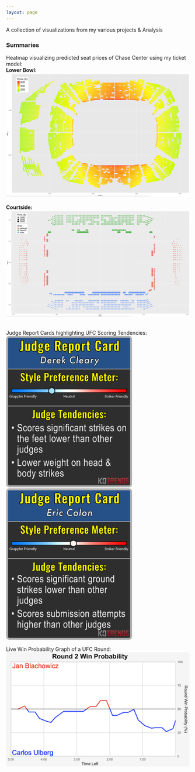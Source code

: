 ```yaml
---
layout: page
---
```


A collection of visualizations from my various projects & Analysis

### Summaries
Heatmap visualizing predicted seat prices of Chase Center using my ticket model: &nbsp;<br>
**Lower Bowl:** &nbsp;<br>
<img src="/assets/nba/lb_heatmap.png" alt="Image" width="700"/> &nbsp;<br>
**Courtside:** &nbsp;<br>
<img src="/assets/nba/cs_size_graph.png" alt="Image" width="700"/>  &nbsp;<br>

Judge Report Cards highlighting UFC Scoring Tendencies: &nbsp;<br>
<img src="/assets/ufc/cleary_report_card.png" alt="Image" width="345"/>
<img src="/assets/ufc/colon_report_card.png" alt="Image" width="345"/> 

Live Win Probability Graph of a UFC Round: &nbsp;<br>
<img src="/assets/ufc/win_prob_graph.png" alt="Image" width="700"/>

